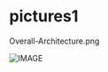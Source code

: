 # pictures1

Overall-Architecture.png

![IMAGE](https://github.com/{Elizaveta0209}/{pictures1}/raw/{master}/{path}/Overall-Architecture.png)
